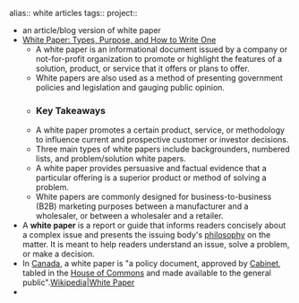 alias:: white articles
tags::
project::

- an article/blog version of white paper
- [White Paper: Types, Purpose, and How to Write One](https://www.investopedia.com/terms/w/whitepaper.asp)
	- A white paper is an informational document issued by a company or not-for-profit organization to promote or highlight the features of a solution, product, or service that it offers or plans to offer.
	- White papers are also used as a method of presenting government policies and legislation and gauging public opinion.
	- ### Key Takeaways
	- A white paper promotes a certain product, service, or methodology to influence current and prospective customer or investor decisions.
	- Three main types of white papers include backgrounders, numbered lists, and problem/solution white papers.
	- A white paper provides persuasive and factual evidence that a particular offering is a superior product or method of solving a problem.
	- White papers are commonly designed for business-to-business (B2B) marketing purposes between a manufacturer and a wholesaler, or between a wholesaler and a retailer.
- A **white paper** is a report or guide that informs readers concisely about a complex issue and presents the issuing body's [philosophy](https://en.wikipedia.org/wiki/Philosophy) on the matter. It is meant to help readers understand an issue, solve a problem, or make a decision.
- In [Canada](https://en.wikipedia.org/wiki/Canada), a white paper is "a policy document, approved by [Cabinet](https://en.wikipedia.org/wiki/Cabinet_of_Canada), tabled in the [House of Commons](https://en.wikipedia.org/wiki/House_of_Commons_of_Canada) and made available to the general public".[Wikipedia|White Paper](https://en.wikipedia.org/wiki/White_paper)
-